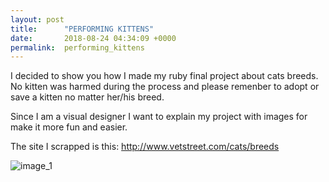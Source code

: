 ```yaml
---
layout: post
title:      "PERFORMING KITTENS"
date:       2018-08-24 04:34:09 +0000
permalink:  performing_kittens
---
```



I decided to show you how I made my ruby final project about cats breeds.
No kitten was harmed during the process and please remenber to adopt or save a kitten no matter her/his breed.

Since I am a visual designer I want to explain my project with images for make it more fun and easier.

The site I scrapped is this: http://www.vetstreet.com/cats/breeds

![image_1](https://drive.google.com/file/d/13Oo5_GZA17OnQdRNK6XkXyqjk540z2K6/view?usp=sharing/)

